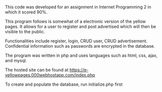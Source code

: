 This code was developed for an assignment in Internet Programming 2 in which it scored 90%.

This program follows is somewhat of a electronic version of the yellow pages. It allows for a user to register and post advertised which will then be visible to the public. 

Functionalities include register, login, CRUD user, CRUD advertisement. Confidential information such as passwords are encrypted in the database.

The program was written in php and uses languages such as html, css, ajax, and mysql. 

The hosted site can be found at https://e-yellowpages.000webhostapp.com/index.php

To create and populate the database, run initialize.php first

